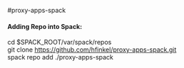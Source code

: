 #proxy-apps-spack

#### Adding Repo into Spack:
cd $SPACK_ROOT/var/spack/repos  
git clone https://github.com/hfinkel/proxy-apps-spack.git  
spack repo add ./proxy-apps-spack
